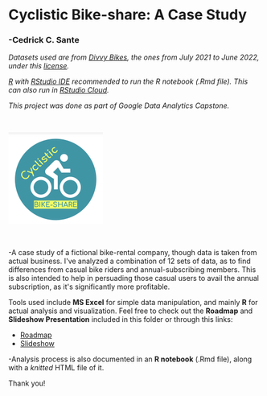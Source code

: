 # Cyclistic Bike-share: A Case Study
### -Cedrick C. Sante

*Datasets used are from [Divvy Bikes](https://divvy-tripdata.s3.amazonaws.com/index.html), the ones from July 2021 to June 2022, under this [license](https://ride.divvybikes.com/data-license-agreement).*

*[R](https://cran.r-project.org/mirrors.html) with [RStudio IDE](https://www.rstudio.com/products/rstudio/download/#download) recommended to run the R notebook (.Rmd file). This can also run in [RStudio Cloud](rstudio.cloud).*

*This project was done as part of Google Data Analytics Capstone.*

<br>

![](logo.png)

<br>

-A case study of a fictional bike-rental company, though data is taken from actual business. I've analyzed a combination of 12 sets of data, as to find differences from casual bike riders and annual-subscribing members. This is also intended to help in persuading those casual users to avail the annual subscription, as it's significantly more profitable.

Tools used include **MS Excel** for simple data manipulation, and mainly **R** for actual analysis and visualization. Feel free to check out the **Roadmap** and **Slideshow Presentation** included in this folder or through this links: 
  - [Roadmap](https://docs.google.com/document/d/1NrP-5rhY4dA5hN4HwWCeGP3eWc6mn--nZiTXk4OFl_s/edit?usp=sharing)
  - [Slideshow](https://docs.google.com/presentation/d/1PDHf-yU1aZB1BqKPXKldaiuFnZTV0EwI6rUIFHyTny8/edit?usp=sharing)


-Analysis process is also documented in an **R notebook** (.Rmd file), along with a *knitted* HTML file of it.

Thank you!

